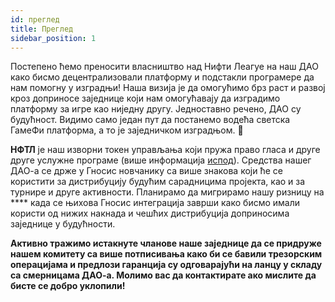 ```yaml
---
id: преглед
title: Преглед
sidebar_position: 1
---
```


Постепено ћемо преносити власништво над Нифти Леагуе на наш ДАО како бисмо децентрализовали платформу и подстакли програмере да нам помогну у изградњи! Наша визија је да омогућимо брз раст и развој кроз доприносе заједнице који нам омогућавају да изградимо платформу за игре као ниједну другу. Једноставно речено, ДАО су будућност. Видимо само један пут да постанемо водећа светска ГамеФи платформа, а то је заједничком изградњом. 💜

**НФТЛ** је наш изворни токен управљања који пружа право гласа и друге друге услужне програме (више информација [испод](https://nifty-league.com/about#nftl)). Средства нашег ДАО-а се држе у Гносис новчанику са више знакова који ће се користити за дистрибуцију будућим сарадницима пројекта, као и за турнире и друге активности. Планирамо да мигрирамо нашу ризницу на **** када се њихова Гносис интеграција заврши како бисмо имали користи од нижих накнада и чешћих дистрибуција доприносима заједнице у будућности.

**Активно тражимо истакнуте чланове наше заједнице да се придруже нашем комитету са више потписивања како би се бавили трезорским операцијама и предлози гаранција су одговарајући на ланцу у складу са смерницама ДАО-а. Молимо вас да контактирате ако мислите да бисте се добро уклопили!**
